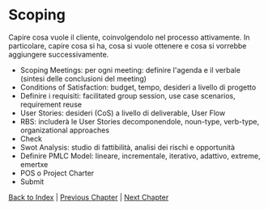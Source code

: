 # Scoping

Capire cosa vuole il cliente, coinvolgendolo nel processo attivamente. In particolare, capire cosa si ha,
cosa si vuole ottenere e cosa si vorrebbe aggiungere successivamente.

- Scoping Meetings: per ogni meeting: definire l'agenda e il verbale (sintesi delle conclusioni del meeting)
- Conditions of Satisfaction: budget, tempo, desideri a livello di progetto
- Definire i requisiti: facilitated group session, use case scenarios, requirement reuse
- User Stories: desideri (CoS) a livello di deliverable, User Flow
- RBS: includerà le User Stories decomponendole, noun-type, verb-type, organizational approaches
- Check
- Swot Analysis: studio di fattibilità, analisi dei rischi e opportunità
- Definire PMLC Model: lineare, incrementale, iterativo, adattivo, extreme, emertxe
- POS o Project Charter
- Submit

[Back to Index](../index.md) |
[Previous Chapter](../0-request/index.md) |
[Next Chapter](../2-planning/index.md)